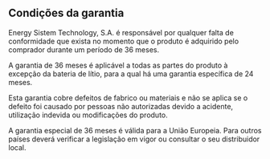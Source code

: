 ## Condições da garantia

Energy Sistem Technology, S.A. é responsável por qualquer falta de conformidade que exista no momento que o produto é adquirido pelo comprador durante um período de 36 meses. 

A garantia de 36 meses é aplicável a todas as partes do produto à excepção da bateria de lítio, para a qual há uma garantia específica de 24 meses.

Esta garantia cobre defeitos de fabrico ou materiais e não se aplica se o defeito foi causado por pessoas não autorizadas devido a acidente, utilização indevida ou modificações do produto.

A garantia especial de 36 meses é válida para a União Europeia. Para outros países deverá verificar a legislação em vigor ou consultar o seu distribuidor local.
